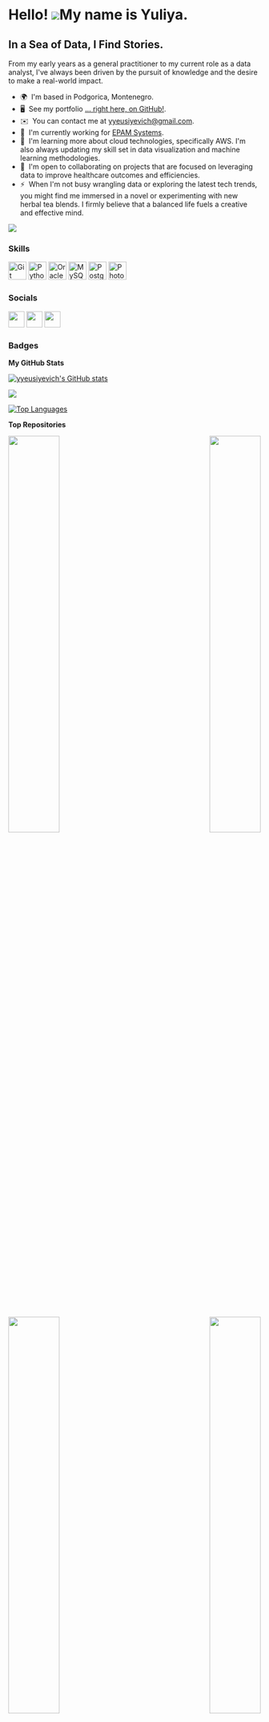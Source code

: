 Hello! ![](https://user-images.githubusercontent.com/18350557/176309783-0785949b-9127-417c-8b55-ab5a4333674e.gif)My name is Yuliya.
===============================================================================================================================

In a Sea of Data, I Find Stories.
---------------------------------

From my early years as a general practitioner to my current role as a data analyst, I've always been driven by the pursuit of knowledge and the desire to make a real-world impact.

* 🌍  I'm based in Podgorica, Montenegro.
* 🖥️  See my portfolio [... right here, on GitHub!](http://github.com/yyeusiyevich).
* ✉️  You can contact me at [yyeusiyevich@gmail.com](mailto:yyeusiyevich@gmail.com).
* 🚀  I'm currently working for [EPAM Systems](http://www.epam.com/).
* 🧠  I'm learning more about cloud technologies, specifically AWS. I'm also always updating my skill set in data visualization and machine learning methodologies.
* 🤝  I'm open to collaborating on projects that are focused on leveraging data to improve healthcare outcomes and efficiencies.
* ⚡  When I'm not busy wrangling data or exploring the latest tech trends, you might find me immersed in a novel or experimenting with new herbal tea blends. I firmly believe that a balanced life fuels a creative and effective mind.

<a href="https://www.github.com/yyeusiyevich" target="_blank" rel="noreferrer"><img
src="https://img.shields.io/github/followers/yyeusiyevich?logo=github&style=for-the-badge&color=0891b2&labelColor=1c1917" /></a>

### Skills


<p align="left">
<a href="https://git-scm.com/" target="_blank" rel="noreferrer"><img src="https://raw.githubusercontent.com/danielcranney/readme-generator/main/public/icons/skills/git-colored.svg" width="36" height="36" alt="Git" /></a>
<a href="https://www.python.org/" target="_blank" rel="noreferrer"><img src="https://raw.githubusercontent.com/danielcranney/readme-generator/main/public/icons/skills/python-colored.svg" width="36" height="36" alt="Python" /></a>
<a href="https://www.oracle.com/uk/index.html" target="_blank" rel="noreferrer"><img src="https://raw.githubusercontent.com/danielcranney/readme-generator/main/public/icons/skills/oracle-colored.svg" width="36" height="36" alt="Oracle" /></a>
<a href="https://www.mysql.com/" target="_blank" rel="noreferrer"><img src="https://raw.githubusercontent.com/danielcranney/readme-generator/main/public/icons/skills/mysql-colored.svg" width="36" height="36" alt="MySQL" /></a>
<a href="https://www.postgresql.org/" target="_blank" rel="noreferrer"><img src="https://raw.githubusercontent.com/danielcranney/readme-generator/main/public/icons/skills/postgresql-colored.svg" width="36" height="36" alt="PostgreSQL" /></a>
<a href="https://www.adobe.com/uk/products/photoshop.html" target="_blank" rel="noreferrer"><img src="https://raw.githubusercontent.com/danielcranney/readme-generator/main/public/icons/skills/photoshop-colored.svg" width="36" height="36" alt="Photoshop" /></a>
</p>


### Socials

<p align="left"> <a href="https://www.github.com/yyeusiyevich" target="_blank" rel="noreferrer"><img src="https://raw.githubusercontent.com/danielcranney/readme-generator/main/public/icons/socials/github.svg" width="32" height="32" /></a> <a href="http://www.instagram.com/yyeusiyevich" target="_blank" rel="noreferrer"><img src="https://raw.githubusercontent.com/danielcranney/readme-generator/main/public/icons/socials/instagram.svg" width="32" height="32" /></a> <a href="https://www.linkedin.com/in/yyeusiyevich" target="_blank" rel="noreferrer"><img src="https://raw.githubusercontent.com/danielcranney/readme-generator/main/public/icons/socials/linkedin.svg" width="32" height="32" /></a></p>

### Badges

<b>My GitHub Stats</b>

<a href="http://www.github.com/yyeusiyevich"><img src="https://github-readme-stats.vercel.app/api?username=yyeusiyevich&show_icons=true&hide=&count_private=true&title_color=0891b2&text_color=ffffff&icon_color=0891b2&bg_color=1c1917&hide_border=true&show_icons=true" alt="yyeusiyevich's GitHub stats" /></a>

<a href="http://www.github.com/yyeusiyevich"><img src="https://github-readme-streak-stats.herokuapp.com/?user=yyeusiyevich&stroke=ffffff&background=1c1917&ring=0891b2&fire=0891b2&currStreakNum=ffffff&currStreakLabel=0891b2&sideNums=ffffff&sideLabels=ffffff&dates=ffffff&hide_border=true" /></a>

<a href="https://github.com/yyeusiyevich" align="left"><img src="https://github-readme-stats.vercel.app/api/top-langs/?username=yyeusiyevich&langs_count=10&title_color=0891b2&text_color=ffffff&icon_color=0891b2&bg_color=1c1917&hide_border=true&locale=en&custom_title=Top%20%Languages" alt="Top Languages" /></a>

<b>Top Repositories</b>

<div width="100%" align="center"><a href="https://github.com/yyeusiyevich/data_analysis_projects" align="left"><img align="left" width="45%" src="https://github-readme-stats.vercel.app/api/pin/?username=yyeusiyevich&repo=data_analysis_projects&title_color=0891b2&text_color=ffffff&icon_color=0891b2&bg_color=1c1917&hide_border=true&locale=en" /></a><a href="https://github.com/yyeusiyevich/sql_for_analysis" align="right"><img align="right" width="45%" src="https://github-readme-stats.vercel.app/api/pin/?username=yyeusiyevich&repo=sql_for_analysis&title_color=0891b2&text_color=ffffff&icon_color=0891b2&bg_color=1c1917&hide_border=true&locale=en" /></a></div><br /><br /><br /><br /><br /><br /><br />

<br /><br /><br /><br /><br />

<div width="100%" align="center"><a href="https://github.com/yyeusiyevich/AWS_solutions" align="left"><img align="left" width="45%" src="https://github-readme-stats.vercel.app/api/pin/?username=yyeusiyevich&repo=AWS_solutions&title_color=0891b2&text_color=ffffff&icon_color=0891b2&bg_color=1c1917&hide_border=true&locale=en" /></a><a href="https://github.com/yyeusiyevich/python" align="right"><img align="right" width="45%" src="https://github-readme-stats.vercel.app/api/pin/?username=yyeusiyevich&repo=python&title_color=0891b2&text_color=ffffff&icon_color=0891b2&bg_color=1c1917&hide_border=true&locale=en" /></a></div>
